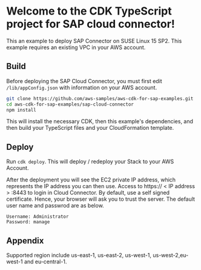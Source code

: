 # Welcome to the CDK TypeScript project for SAP cloud connector!

This an example to deploy SAP Connector on SUSE Linux 15 SP2. This example requires an existing VPC in your AWS account. 

## Build

Before deploying the SAP Cloud Connector, you must first edit `/lib/appConfig.json` with information on your AWS account.

```bash
git clone https://github.com/aws-samples/aws-cdk-for-sap-examples.git
cd aws-cdk-for-sap-examples/sap-cloud-connector
npm install
```
This will install the necessary CDK, then this example's dependencies, and then build your TypeScript files and your CloudFormation template.

## Deploy

Run `cdk deploy`. This will deploy / redeploy your Stack to your AWS Account.

After the deployment you will see the EC2 private IP address, which represents the IP address you can then use. Access to https:// < IP address > :8443 to login in Cloud Connector. By default, use a self signed certificate. Hence, your browser will ask you to trust the server. The default user name and passwrod are as below.

    Username: Administrator
    Password: manage

## Appendix 
Supported region include us-east-1, us-east-2, us-west-1, us-west-2,eu-west-1 and eu-central-1. 
